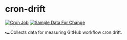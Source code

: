 # cron-drift

[![Cron Job](https://github.com/lowlydba/cron-drift/actions/workflows/cron.yml/badge.svg)](https://github.com/lowlydba/cron-drift/actions/workflows/cron.yml)
[![Sample Data For Change](https://img.shields.io/badge/Sample%20Data%20For%20Change-%E2%9D%A4-red)](https://sampledataforchange.github.io/)

🏎️Collects data for measuring GitHub workflow cron drift.
